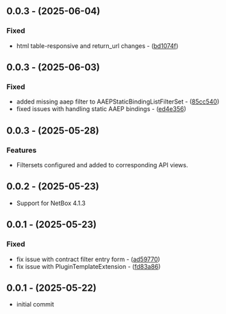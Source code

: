 ## 0.0.3 - (2025-06-04)
### Fixed
* html table-responsive and return_url changes - ([bd1074f](https://github.com/marc-development/netbox-aci/commit/bd1074f))

## 0.0.3 - (2025-06-03)
### Fixed
* added missing aaep filter to AAEPStaticBindingListFilterSet - ([85cc540](https://github.com/marc-development/netbox-aci/commit/85cc540))
* fixed issues with handling static AAEP bindings - ([ed4e356](https://github.com/marc-development/netbox-aci/commit/ed4e356))

## 0.0.3 - (2025-05-28)
### Features
* Filtersets configured and added to corresponding API views.

## 0.0.2 - (2025-05-23)
* Support for NetBox 4.1.3

## 0.0.1 - (2025-05-23)
### Fixed
* fix issue with contract filter entry form - ([ad59770](https://github.com/marc-development/netbox-aci/commit/ad59770))
* fix issue with PluginTemplateExtension - ([fd83a86](https://github.com/marc-development/netbox-aci/commit/fd83a86))

## 0.0.1 - (2025-05-22)
* initial commit
